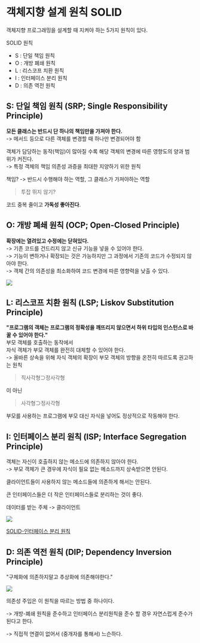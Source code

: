 # 객체지향 설계 원칙 SOLID

객체지향 프로그래밍을 설계할 때 지켜야 하는 5가지 원칙이 있다.

SOLID 원칙

- S : 단일 책임 원칙
- O : 개방 폐쇄 원칙
- L : 리스코프 치환 원칙
- I : 인터페이스 분리 원칙
- D : 의존 역전 원칙

## S: 단일 책임 원칙 (SRP; Single Responsibility Principle)

**모든 클래스는 반드시 단 하나의 책임만을 가져야 한다.**  
 -> 메서드 등으로 다른 객체를 변경할 때 하나만 변경되어야 함

객체가 담당하는 동작(책임)이 많아질 수록 해당 객체의 변경에 따른 영향도의 양과 범위가 커진다.  
-> 특정 객체의 책임 의존성 과증을 최대한 지양하기 위한 원칙

책임? -> 반드시 수행해야 하는 역할, 그 클래스가 가져야하는 역할

> 투잡 뛰지 않기?

코드 중복 줄이고 **가독성 좋아진다**.

## O: 개방 폐쇄 원칙 (OCP; Open-Closed Principle)

**확장에는 열려있고 수정에는 닫혀있다.**  
 -> 기존 코드를 건드리지 않고 신규 기능을 넣을 수 있어야 한다.  
 -> 기능이 변하거나 확장되는 것은 가능하지만 그 과정에서 기존의 코드가 수정되지 않아야 한다.  
 -> 객체 간의 의존성을 최소화하여 코드 변경에 따른 영향력을 낮출 수 있다.

[![](https://velog.velcdn.com/images/harinnnnn/post/10489f56-5d4a-4ba8-a134-8da46e88283c/image.png)](https://velog.io/@harinnnnn/OOP-객체지향-5대-원칙SOLID-개방-폐쇄-원칙-OCP)

## L: 리스코프 치환 원칙 (LSP; Liskov Substitution Principle)

**"프로그램의 객체는 프로그램의 정확성을 깨뜨리지 않으면서 하위 타입의 인스턴스로 바꿀 수 있어야 한다."**  
 부모 객체를 호출하는 동작에서  
 자식 객체가 부모 객체를 완전히 대체할 수 있어야 한다.  
 -> 올바른 상속을 위해 자식 객체의 확장이 부모 객체의 방향을 온전히 따르도록 권고하는 원칙

> 직사각형⊃정사각형

이 아닌

> 사각형⊃정사각형

부모를 사용하는 프로그램에 부모 대신 자식을 넣어도 정상적으로 작동해야 한다.

## I: 인터페이스 분리 원칙 (ISP; Interface Segregation Principle)

객체는 자신이 호출하지 않는 메소드에 의존하지 않아야 한다.  
 -> 부모 객체가 큰 경우에 자식이 필요 없는 메소드까지 상속받으면 안된다.

클라이언트들이 사용하지 않는 메소드들에 의존하게 해서는 안된다.

큰 인터페이스들은 더 작은 인터페이스들로 분리하는 것이 좋다.

데이터를 받는 주체 -> 클라이언트

![](https://user-images.githubusercontent.com/50317129/128585790-a761f795-b4da-4a52-865d-d2dd4b858f20.png)

[SOLID-인터페이스 분리 원칙](https://blog.itcode.dev/posts/2021/08/16/interface-segregation-principle)

## D: 의존 역전 원칙 (DIP; Dependency Inversion Principle)

"구체화에 의존하지말고 추상화에 의존해야한다."

[![](https://img1.daumcdn.net/thumb/R1280x0/?scode=mtistory2&fname=https%3A%2F%2Fblog.kakaocdn.net%2Fdn%2FcJfGAM%2FbtrB6t0bt86%2FX159MJJzXmoAdc0g1S6fO0%2Fimg.png)](https://blog.hexabrain.net/395)

의존성 주입은 이 원칙을 따르는 방법 중 하나이다.

-> 개방-폐쇄 원칙을 준수하고 인터페이스 분리원칙을 준수 할 경우 자연스럽게 준수가 된다고 한다.

-> 직접적 연결이 없어서 (중개자를 통해서) 느슨하다.
